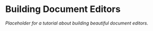 # Building Document Editors

*Placeholder for a tutorial about building beautiful document editors.*